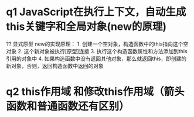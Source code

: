 # q1 JavaScript在执行上下文，自动生成this关键字和全局对象(new的原理)
?? 显式原型
  new的实现原理：
    1. 创建一个空对象，构造函数中的this指向这个空对象
    2. 这个新对象被执行[原型]连接
    3. 执行这个构造函数属性和方法添加到this引用的对象中
    4. 如果构造函数中没有返回其他对象，那么就返回this，即创建的新对象，否则，返回构造函数中返回的对象

# q2 this作用域 和修改this作用域（箭头函数和普通函数还有区别）
